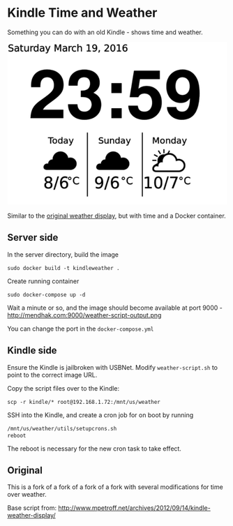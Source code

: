 
# Kindle Time and Weather

Something you can do with an old Kindle - shows time and weather.  


![](screenshot.png)

Similar to the [original weather display](http://www.mpetroff.net/archives/2012/09/14/kindle-weather-display/), but with time and a Docker container.

## Server side

In the server directory, build the image

    sudo docker build -t kindleweather .

Create running container

    sudo docker-compose up -d

Wait a minute or so, and the image should become available at port 9000 - http://mendhak.com:9000/weather-script-output.png

You can change the port in the `docker-compose.yml`




## Kindle side

Ensure the Kindle is jailbroken with USBNet.  Modify `weather-script.sh` to point to the correct image URL.

Copy the script files over to the Kindle:

    scp -r kindle/* root@192.168.1.72:/mnt/us/weather

SSH into the Kindle, and create a cron job for on boot by running

    /mnt/us/weather/utils/setupcrons.sh
    reboot

The reboot is necessary for the new cron task to take effect.



## Original

This is a fork of a fork of a fork of a fork with several modifications for time over weather.

Base script from:
http://www.mpetroff.net/archives/2012/09/14/kindle-weather-display/
